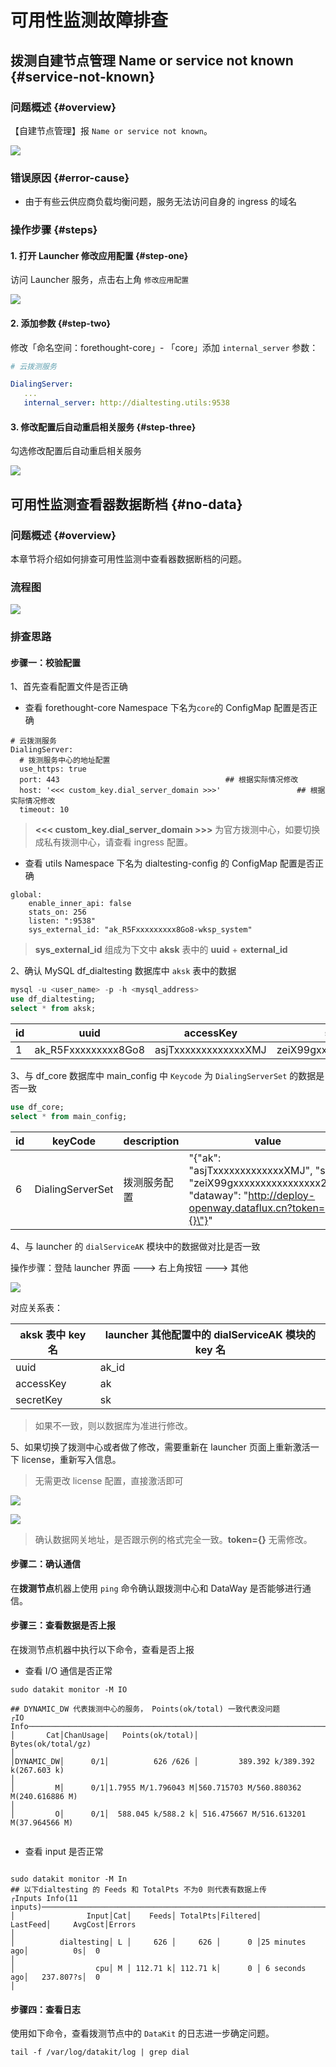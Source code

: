 
# 可用性监测故障排查

## 拨测自建节点管理 Name or service not known {#service-not-known}

### 问题概述 {#overview}

【自建节点管理】报 `Name or service not known`。

![](img/selfnode-01.png)

### 错误原因 {#error-cause}

- 由于有些云供应商负载均衡问题，服务无法访问自身的 ingress 的域名

### 操作步骤 {#steps}


#### 1. 打开 Launcher 修改应用配置 {#step-one}

访问 Launcher 服务，点击右上角 `修改应用配置`

![](img/selfnode-02.png)


#### 2. 添加参数 {#step-two}

修改「命名空间：forethought-core」- 「core」添加 `internal_server` 参数：

```yaml
# 云拨测服务

DialingServer:
   ...
   internal_server: http://dialtesting.utils:9538
```

#### 3. 修改配置后自动重启相关服务 {#step-three}

勾选修改配置后自动重启相关服务

![](img/selfnode-03.png)



## 可用性监测查看器数据断档 {#no-data}

### 问题概述 {#overview}

本章节将介绍如何排查可用性监测中查看器数据断档的问题。

### 流程图

![](img/boce-no-data_1.png)

### 排查思路

#### 步骤一：校验配置

1、首先查看配置文件是否正确

- 查看 forethought-core Namespace 下名为`core`的 ConfigMap 配置是否正确

```shell
# 云拨测服务
DialingServer:
  # 拨测服务中心的地址配置
  use_https: true
  port: 443                                     ## 根据实际情况修改
  host: '<<< custom_key.dial_server_domain >>>'                 ## 根据实际情况修改
  timeout: 10
```

> **<<< custom_key.dial_server_domain >>>** 为官方拨测中心，如要切换成私有拨测中心，请查看 ingress 配置。

- 查看 utils Namespace 下名为 dialtesting-config 的 ConfigMap 配置是否正确

```shell
global:
    enable_inner_api: false
    stats_on: 256
    listen: ":9538"
    sys_external_id: "ak_R5Fxxxxxxxxx8Go8-wksp_system"
```

> **sys_external_id** 组成为下文中 **aksk** 表中的 **uuid** + **external_id**

2、确认 MySQL df_dialtesting 数据库中 `aksk` 表中的数据

```sql
mysql -u <user_name> -p -h <mysql_address>
use df_dialtesting;
select * from aksk;
```

| id   | uuid                | accessKey            | secretKey                  | owner  | parent_ak | external_id | status | version | createAt      | updateAt      |
| ---- | ------------------- | -------------------- | -------------------------- | ------ | --------- | ----------- | ------ | ------- | ------------- | ------------- |
| 1    | ak_R5Fxxxxxxxxx8Go8 | asjTxxxxxxxxxxxxxXMJ | zeiX99gxxxxxxxxxxxxxxxx2h5 | system | -1        | wksp_system | OK     | 0       | 1,686,218,468 | 1,686,218,468 |

3、与 df_core 数据库中 main_config 中 `Keycode` 为 `DialingServerSet` 的数据是否一致

```sql
use df_core;
select * from main_config;
```

| id   | keyCode          | description  | value                                                        |
| ---- | ---------------- | ------------ | ------------------------------------------------------------ |
| 6    | DialingServerSet | 拨测服务配置 | "{\"ak\": \"asjTxxxxxxxxxxxxxXMJ\", \"sk\": \"zeiX99gxxxxxxxxxxxxxxxx2h5\", \"dataway\": \"http://deploy-openway.dataflux.cn?token={}\"}" |

4、与 launcher 的 `dialServiceAK` 模块中的数据做对比是否一致

操作步骤：登陆 launcher 界面 ---> 右上角按钮 ---> 其他

 ![](img/boce-no-data_2.png)

对应关系表：

| aksk 表中 key 名 | launcher 其他配置中的 dialServiceAK 模块的 key 名 |
| ---------------- | ------------------------------------------------- |
| uuid             | ak_id                                             |
| accessKey        | ak                                                |
| secretKey        | sk                                                |

> 如果不一致，则以数据库为准进行修改。

5、如果切换了拨测中心或者做了修改，需要重新在 launcher 页面上重新激活一下 license，重新写入信息。

> 无需更改 license 配置，直接激活即可

![](img/boce-no-data_3.png)

![](img/boce-no-data_4.png)

> 确认数据网关地址，是否跟示例的格式完全一致。**token={}** 无需修改。

#### 步骤二：确认通信

在**拨测节点**机器上使用 `ping` 命令确认跟拨测中心和 DataWay 是否能够进行通信。

#### 步骤三：查看数据是否上报

在拨测节点机器中执行以下命令，查看是否上报

- 查看 I/O 通信是否正常

```shell
sudo datakit monitor -M IO

## DYNAMIC_DW 代表拨测中心的服务， Points(ok/total) 一致代表没问题
┌IO Info───────────────────────────────────────────────────────────────────────────────────────────────────────────────────────────────────────────────────────────────────────────────────────────────────────────────────────────────────┐
│       Cat│ChanUsage│   Points(ok/total)│                     Bytes(ok/total/gz)                                                                                                                                                          │
│DYNAMIC_DW│      0/1│          626 /626 │         389.392 k/389.392 k(267.603 k)                                                                                                                                                          │
│         M│      0/1│1.7955 M/1.796043 M│560.715703 M/560.880362 M(240.616886 M)                                                                                                                                                          │
│         O│      0/1│  588.045 k/588.2 k│ 516.475667 M/516.613201 M(37.964566 M)


```

- 查看 input 是否正常

```shell

sudo datakit monitor -M In
## 以下dialtesting 的 Feeds 和 TotalPts 不为0 则代表有数据上传
┌Inputs Info(11 inputs)────────────────────────────────────────────────────────────────────────────────────────────────────────────────────────────────────────────────────────────────────────────────────────────────────────────────────┐
│                Input│Cat│    Feeds│ TotalPts│Filtered│      LastFeed│     AvgCost│Errors                                                                                                                                                 │
│          dialtesting│ L │     626 │     626 │      0 │25 minutes ago│          0s│  0                                                                                                                                                    │
│                  cpu│ M │ 112.71 k│ 112.71 k│      0 │ 6 seconds ago│   237.807?s│  0                                                                                                                                                    │

```

#### 步骤四：查看日志

使用如下命令，查看拨测节点中的 `DataKit` 的日志进一步确定问题。

```shell
tail -f /var/log/datakit/log | grep dial
```

